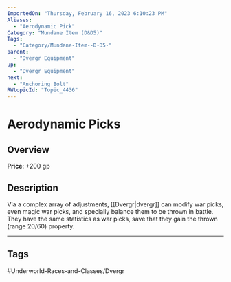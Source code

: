 ```yaml
---
ImportedOn: "Thursday, February 16, 2023 6:10:23 PM"
Aliases:
  - "Aerodynamic Pick"
Category: "Mundane Item (D&D5)"
Tags:
  - "Category/Mundane-Item--D-D5-"
parent:
  - "Dvergr Equipment"
up:
  - "Dvergr Equipment"
next:
  - "Anchoring Bolt"
RWtopicId: "Topic_4436"
---
```

# Aerodynamic Picks
## Overview
**Price**: +200 gp

## Description
Via a complex array of adjustments, [[Dvergr|dvergr]] can modify war picks, even magic war picks, and specially balance them to be thrown in battle. They have the same statistics as war picks, save that they gain the thrown (range 20/60) property.


---
## Tags
#Underworld-Races-and-Classes/Dvergr

